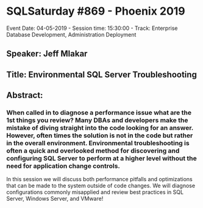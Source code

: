 # SQLSaturday #869 - Phoenix 2019
Event Date: 04-05-2019 - Session time: 15:30:00 - Track: Enterprise Database Development, Administration  Deployment
## Speaker: Jeff Mlakar
## Title: Environmental SQL Server Troubleshooting
## Abstract:
### When called in to diagnose a performance issue what are the 1st things you review? Many DBAs and developers make the mistake of diving straight into the code looking for an answer. However, often times the solution is not in the code but rather in the overall environment. Environmental troubleshooting is often a quick and overlooked method for discovering and configuring SQL Server to perform at a higher level without the need for application change controls.

In this session we will discuss both performance pitfalls and optimizations that can be made to the system outside of code changes. We will diagnose configurations commonly misapplied and review best practices in SQL Server, Windows Server, and VMware!
